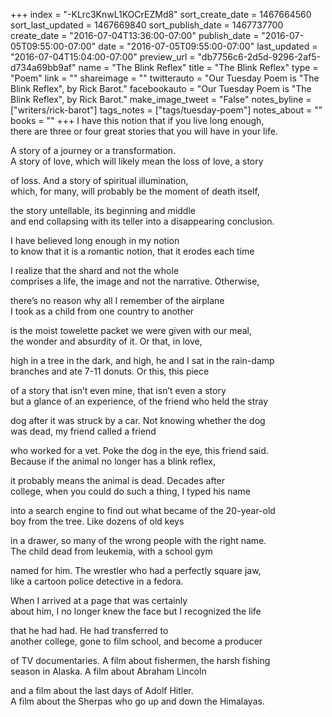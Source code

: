 +++
index = "-KLrc3KnwL1KOCrEZMd8"
sort_create_date = 1467664560
sort_last_updated = 1467669840
sort_publish_date = 1467737700
create_date = "2016-07-04T13:36:00-07:00"
publish_date = "2016-07-05T09:55:00-07:00"
date = "2016-07-05T09:55:00-07:00"
last_updated = "2016-07-04T15:04:00-07:00"
preview_url = "db7756c6-2d5d-9296-2af5-d734a69bb9af"
name = "The Blink Reflex"
title = "The Blink Reflex"
type = "Poem"
link = ""
shareimage = ""
twitterauto = "Our Tuesday Poem is \"The Blink Reflex\", by Rick Barot."
facebookauto = "Our Tuesday Poem is \"The Blink Reflex\", by Rick Barot."
make_image_tweet = "False"
notes_byline = ["writers/rick-barot"]
tags_notes = ["tags/tuesday-poem"]
notes_about = ""
books = ""
+++
I have this notion that if you live long enough,<br>
there are three or four great stories that you will have in your life. 

A story of a journey or a transformation.<br>
A story of love, which will likely mean the loss of love, a story 

of loss. And a story of spiritual illumination,<br>
which, for many, will probably be the moment of death itself, 

the story untellable, its beginning and middle<br>
and end collapsing with its teller into a disappearing conclusion.

I have believed long enough in my notion<br>
to know that it is a romantic notion, that it erodes each time

I realize that the shard and not the whole<br>
comprises a life, the image and not the narrative. Otherwise,

there’s no reason why all I remember of the airplane<br>
I took as a child from one country to another

is the moist towelette packet we were given with our meal,<br>
the wonder and absurdity of it. Or that, in love, 

high in a tree in the dark, and high, he and I sat in the rain-damp<br>
branches and ate 7-11 donuts. Or this, this piece 

of a story that isn’t even mine, that isn’t even a story<br>
but a glance of an experience, of the friend who held the stray

dog after it was struck by a car. Not knowing whether the dog<br>
was dead, my friend called a friend 

who worked for a vet. Poke the dog in the eye, this friend said.<br>
Because if the animal no longer has a blink reflex, 

it probably means the animal is dead. Decades after<br>
college, when you could do such a thing, I typed his name

into a search engine to find out what became of the 20-year-old<br>
boy from the tree. Like dozens of old keys

in a drawer, so many of the wrong people with the right name.<br>
The child dead from leukemia, with a school gym

named for him. The wrestler who had a perfectly square jaw,<br>
like a cartoon police detective in a fedora.

When I arrived at a page that was certainly<br>
about him, I no longer knew the face but I recognized the life

that he had had. He had transferred to<br>
another college, gone to film school, and become a producer

of TV documentaries. A film about fishermen, the harsh fishing<br>
season in Alaska. A film about Abraham Lincoln

and a film about the last days of Adolf Hitler.<br>
A film about the Sherpas who go up and down the Himalayas.
